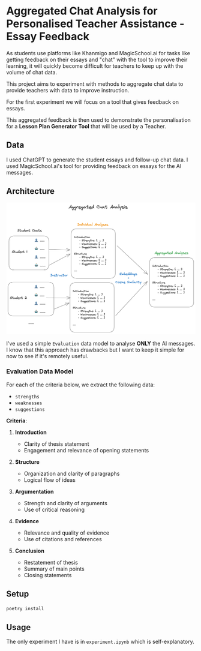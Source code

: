 # Aggregated Chat Analysis for Personalised Teacher Assistance - Essay Feedback

As students use platforms like Khanmigo and MagicSchool.ai for tasks like getting feedback on their essays and "chat" with
the tool to improve their learning, it will quickly become difficult for teachers to keep up with the volume of chat data.

This project aims to experiment with methods to aggregate chat data to provide teachers with data to improve instruction.

For the first experiment we will focus on a tool that gives feedback on essays.

This aggregated feedback is then used to demonstrate the personalisation for a **Lesson Plan Generator Tool** that will be used by a Teacher.

## Data

I used ChatGPT to generate the student essays and follow-up chat data. I used MagicSchool.ai's tool for providing feedback on essays for the AI messages.

## Architecture

![Architecture](./architecture.png)

I've used a simple `Evaluation` data model to analyse **ONLY** the AI messages. I know that this approach has drawbacks but I want to keep it simple for now to see if it's remotely useful.

### Evaluation Data Model

For each of the criteria below, we extract the following data:

- `strengths`
- `weaknesses`
- `suggestions`

**Criteria**:

1. **Introduction**

   - Clarity of thesis statement
   - Engagement and relevance of opening statements

2. **Structure**

   - Organization and clarity of paragraphs
   - Logical flow of ideas

3. **Argumentation**

   - Strength and clarity of arguments
   - Use of critical reasoning

4. **Evidence**

   - Relevance and quality of evidence
   - Use of citations and references

5. **Conclusion**

   - Restatement of thesis
   - Summary of main points
   - Closing statements

## Setup

```bash
poetry install
```

## Usage

The only experiment I have is in `experiment.ipynb` which is self-explanatory.
